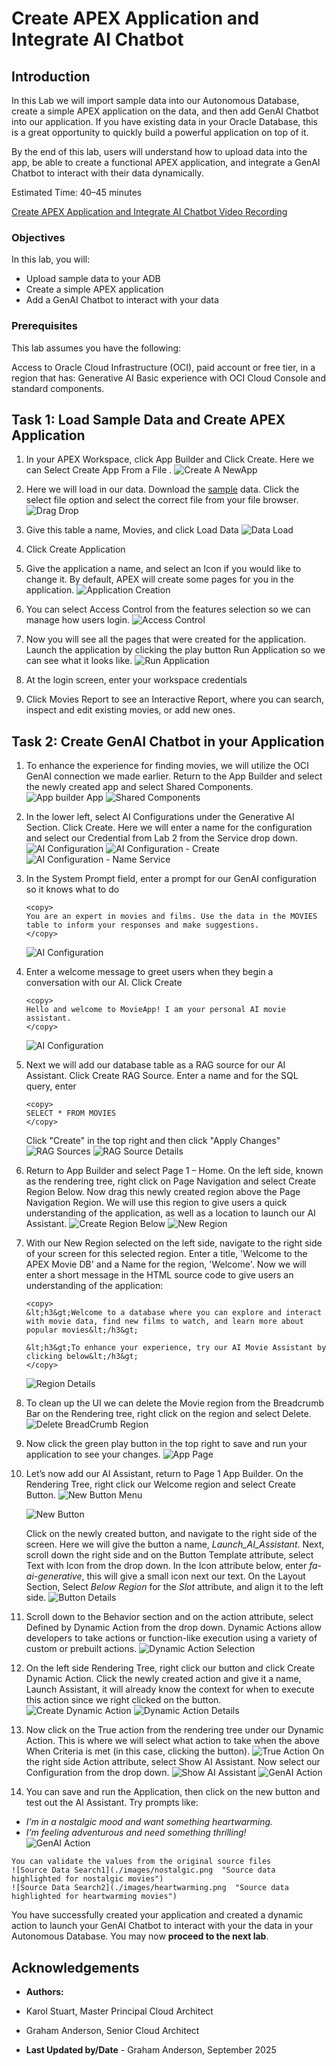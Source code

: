 # Create APEX Application and Integrate AI Chatbot

## Introduction

In this Lab we will import sample data into our Autonomous Database, create a simple APEX application on the data, and then add GenAI Chatbot into our application. If you have existing data in your Oracle Database, this is a great opportunity to quickly build a powerful application on top of it.

By the end of this lab, users will understand how to upload data into the app, be able to create a functional APEX application, and integrate a GenAI Chatbot to interact with their data dynamically.

Estimated Time: 40–45 minutes


[Create APEX Application and Integrate AI Chatbot Video Recording](videohub:1_5xlrznvs)


### Objectives

In this lab, you will:
* Upload sample data to your ADB
* Create a simple APEX application
* Add a GenAI Chatbot to interact with your data

### Prerequisites

This lab assumes you have the following:

Access to Oracle Cloud Infrastructure (OCI), paid account or free tier, in a region that has:
Generative AI
Basic experience with OCI Cloud Console and standard components.

## Task 1: Load Sample Data and Create APEX Application

1. In your APEX Workspace, click App Builder and Click Create. Here we can Select Create App From a File . 
    ![Create A NewApp](./images/create_a_new_app.png  "Create a new APEX application")

2. Here we will load in our data. Download the [sample](./datasets/movies_sample.csv) data. Click the select file option and select the correct file from your file browser. 
    ![Drag Drop](./images/drag_drop.png  "Drag and drop CSV file to load sample data into APEX")

3. Give this table a name, Movies, and click Load Data
    ![Data Load](./images/data_load.png  "Load sample Movies table into APEX")

4. Click Create Application 

5. Give the application a name, and select an Icon if you would like to change it. By default, APEX will create some pages for you in the application.
    ![Application Creation](./images/application_creation.png  "Configure application name and icon")

6. You can select Access Control from the features selection so we can manage how users login.
    ![Access Control](./images/access_control.png  "Set access control and user login options for the app")

7. Now you will see all the pages that were created for the application. Launch the application by clicking the play button Run Application so we can see what it looks like.
    ![Run Application](./images/run_application.png  "Launch the APEX application to view created pages")

8. At the login screen, enter your workspace credentials 

9. Click Movies Report to see an Interactive Report, where you can search, inspect and edit existing movies, or add new ones. 

## Task 2: Create GenAI Chatbot in your Application

1. To enhance the experience for finding movies, we will utilize the OCI GenAI connection we made earlier. Return to the App Builder and select the newly created app and select Shared Components.
    ![App builder App](./images/app_builder_app.png  "Access the application in App Builder")
    ![Shared Components](./images/app_shared_components.png  "Access shared components for the application")    

2. In the lower left, select AI Configurations under the Generative AI Section. Click Create. Here we will enter a name for the configuration and select our Credential from Lab 2 from the Service drop down. 
    ![AI Configuration ](./images/ai_configurations.png  "View AI configurations in the APEX app")
    ![AI Configuration - Create](./images/ai_configurations_create.png  "Create a new AI configuration")
    ![AI Configuration - Name Service](./images/ai_configurations_name_service.png  "Name the AI configuration and select the AI service")

3. In the System Prompt field, enter a prompt for our GenAI configuration so it knows what to do 
    ```
    <copy>
    You are an expert in movies and films. Use the data in the MOVIES table to inform your responses and make suggestions.
    </copy>
    ```
    ![AI Configuration](./images/ai_configuration.png  "System prompt configuration for the AI Assistant")

4. Enter a welcome message to greet users when they begin a conversation with our AI. Click Create
    ```
    <copy>
    Hello and welcome to MovieApp! I am your personal AI movie assistant.
    </copy>
    ```
    ![AI Configuration](./images/welcome_message.png  "Set welcome message for AI chatbot")

5. Next we will add our database table as a RAG source for our AI Assistant. Click Create RAG Source. Enter a name and for the SQL query, enter
    ```
    <copy>
    SELECT * FROM MOVIES
    </copy>
    ```
    Click "Create" in the top right and then click "Apply Changes"
    ![RAG Sources](./images/create_rag.png  "Create RAG source from Movies table")
    ![RAG Source Details](./images/rag_source_details.png  "Details of the RAG source configuration")

6. Return to App Builder and select Page 1 – Home. On the left side, known as the rendering tree, right click on Page Navigation and select Create Region Below. Now drag this newly created region above the Page Navigation Region. We will use this region to give users a quick understanding of the application, as well as a location to launch our AI Assistant.
    ![Create Region Below](./images/create_region_below.png  "Create a new region below Page Navigation")
    ![New Region](./images/new_region.png  "Drag the newly created region above the Page Navigation")

7. With our New Region selected on the left side, navigate to the right side of your screen for this selected region.  Enter a title, 'Welcome to the APEX Movie DB' and a Name for the region, 'Welcome'. Now we will enter a short message in the HTML source code to give users an understanding of the application:  
    ```
    <copy>
    &lt;h3&gt;Welcome to a database where you can explore and interact with movie data, find new films to watch, and learn more about popular movies&lt;/h3&gt; 

    &lt;h3&gt;To enhance your experience, try our AI Movie Assistant by clicking below&lt;/h3&gt;
    </copy>
    ```
    ![Region Details](./images/region_details.png  "Enter title and HTML content for new region")
    
8. To clean up the UI we can delete the Movie region from the Breadcrumb Bar on the Rendering tree, right click on the region and select Delete.
    ![Delete BreadCrumb Region](./images/delete_bread_crumb_region.png  "Delete Movie region from breadcrumb bar")    

9. Now click the green play button in the top right to save and run your application to see your changes.
    ![App Page](./images/app_page.png  "The application page and layout")   

10. Let’s now add our AI Assistant, return to Page 1 App Builder. On the Rendering Tree, right click our Welcome region and select Create Button. 
    ![New Button Menu](./images/new_button_menu.png "Right Click on Welcome Region")
    
    ![New Button](./images/new_button.png  "Create a button in the Welcome region to launch AI assistant")

    Click on the newly created button, and navigate to the right side of the screen. Here we will give the button a name, _Launch_AI_Assistant_. Next, scroll down the right side and on the Button Template attribute, select Text with Icon from the drop down. In the Icon attribute below, enter _fa-ai-generative_, this will give a small icon next our text. On the Layout Section, Select _Below Region_ for the _Slot_ attribute, and align it to the left side.
    ![Button Details](./images/button_details.png  "Configure button details and icon for AI assistant launch")

11. Scroll down to the Behavior section and on the action attribute, select Defined by Dynamic Action from the drop down. Dynamic Actions allow developers to take actions or function-like execution using a variety of custom or prebuilt actions.
    ![Dynamic Action Selection](./images/dynamic_action_selection.png  "Select dynamic action for button behavior")

12. On the left side Rendering Tree, right click our button and click Create Dynamic Action. Click the newly created action and give it a name, Launch Assistant, it will already know the context for when to execute this action since we right clicked on the button.
    ![Create Dynamic Action](./images/create_dynamic_action.png  "Create dynamic action for button click")
    ![Dynamic Action Details](./images/dynamic_action_details.png  "Configure dynamic action properties")

13. Now click on the True action from the rendering tree under our Dynamic Action. This is where we will select what action to take when the above When Criteria is met (in this case, clicking the button). 
    ![True Action](./images/true_action.png  "Configure True action for dynamic action")
On the right side Action attribute, select Show AI Assistant. Now select our Configuration from the drop down.
    ![Show AI Assistant](./images/show_ai_assistant.png  "Show AI Assistant action configuration")
    ![GenAI Action](./images/gen_ai_action.png  "Run GenAI action for the AI assistant")

14. You can save and run the Application, then click on the new button and test out the AI Assistant. Try prompts like:
   - *I’m in a nostalgic mood and want something heartwarming.*  
   - *I’m feeling adventurous and need something thrilling!*  
    ![GenAI Action](./images/results.png  "AI assistant response results")           

    You can validate the values from the original source files 
    ![Source Data Search1](./images/nostalgic.png  "Source data highlighted for nostalgic movies")
    ![Source Data Search2](./images/heartwarming.png  "Source data highlighted for heartwarming movies")

You have successfully created your application and created a dynamic action to launch your GenAI Chatbot to interact with your the data in your Autonomous Database. You may now **proceed to the next lab**.

## Acknowledgements

* **Authors:**
* Karol Stuart, Master Principal Cloud Architect 
* Graham Anderson, Senior Cloud Architect 

* **Last Updated by/Date** - Graham Anderson, September 2025
